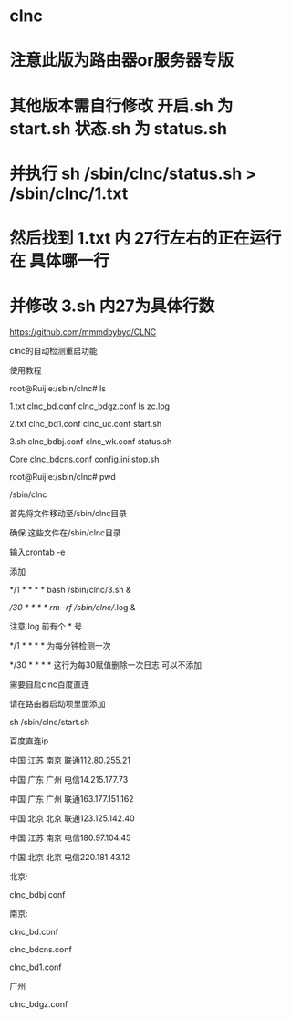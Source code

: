 # clnc
# 注意此版为路由器or服务器专版
# 其他版本需自行修改 开启.sh 为 start.sh 状态.sh 为 status.sh
# 并执行 sh /sbin/clnc/status.sh > /sbin/clnc/1.txt
# 然后找到 1.txt 内 27行左右的正在运行在 具体哪一行
# 并修改 3.sh 内27为具体行数

https://github.com/mmmdbybyd/CLNC

clnc的自动检测重启功能

使用教程

root@Ruijie:/sbin/clnc# ls

1.txt            clnc_bd.conf     clnc_bdgz.conf   ls               zc.log

2.txt            clnc_bd1.conf    clnc_uc.conf     start.sh

3.sh             clnc_bdbj.conf   clnc_wk.conf     status.sh

Core             clnc_bdcns.conf  config.ini       stop.sh

root@Ruijie:/sbin/clnc# pwd

/sbin/clnc

首先将文件移动至/sbin/clnc目录

确保 这些文件在/sbin/clnc目录

输入crontab -e 

添加 

*/1 * * * * bash /sbin/clnc/3.sh &   


*/30 * * * * rm -rf /sbin/clnc/*.log &

注意.log 前有个 * 号

*/1 * * * * 为每分钟检测一次

*/30 * * * * 这行为每30赋值删除一次日志 可以不添加

需要自启clnc百度直连

请在路由器启动项里面添加

sh /sbin/clnc/start.sh 


百度直连ip

中国 江苏 南京 联通112.80.255.21

中国 广东 广州 电信14.215.177.73

中国 广东 广州 联通163.177.151.162

中国 北京 北京 联通123.125.142.40

中国 江苏 南京 电信180.97.104.45

中国 北京 北京 电信220.181.43.12

北京:

clnc_bdbj.conf

南京:

clnc_bd.conf

clnc_bdcns.conf

clnc_bd1.conf

广州

clnc_bdgz.conf


